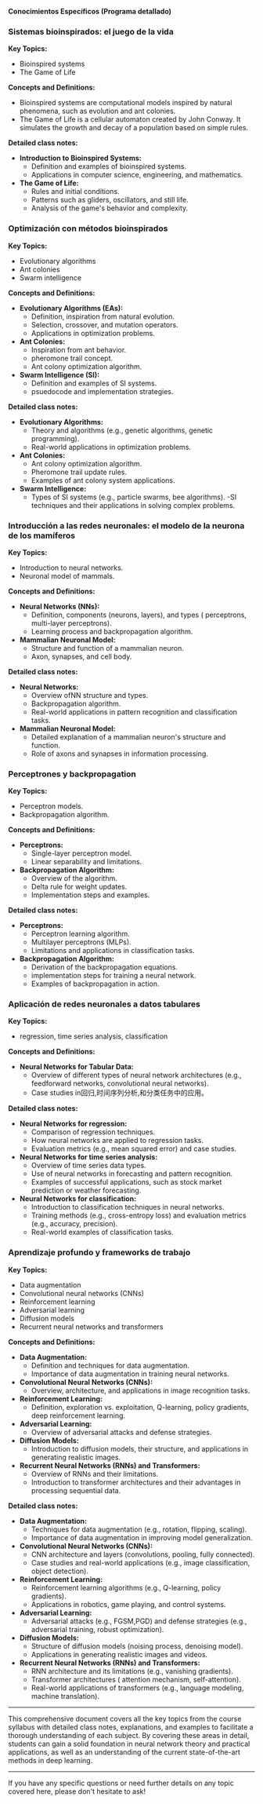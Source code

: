**Conocimientos Específicos (Programa detallado)**

### Sistemas bioinspirados: el juego de la vida
**Key Topics:**
- Bioinspired systems
- The Game of Life

**Concepts and Definitions:**
- Bioinspired systems are computational models inspired by natural phenomena, such as evolution and ant colonies.
- The Game of Life is a cellular automaton created by John Conway. It simulates the growth and decay of a population based on simple rules.

**Detailed class notes:**
- **Introduction to Bioinspired Systems:**
  - Definition and examples of bioinspired systems.
  - Applications in computer science, engineering, and mathematics.
- **The Game of Life:**
  - Rules and initial conditions.
  - Patterns such as gliders, oscillators, and still life.
  - Analysis of the game's behavior and complexity.

### Optimización con métodos bioinspirados
**Key Topics:**
- Evolutionary algorithms
- Ant colonies
- Swarm intelligence

**Concepts and Definitions:**
- **Evolutionary Algorithms (EAs):**
  - Definition, inspiration from natural evolution.
  - Selection, crossover, and mutation operators.
  - Applications in optimization problems.
- **Ant Colonies:**
  - Inspiration from ant behavior.
  - pheromone trail concept.
  - Ant colony optimization algorithm.
- **Swarm Intelligence (SI):**
  - Definition and examples of SI systems.
  - psuedocode and implementation strategies.

**Detailed class notes:**
- **Evolutionary Algorithms:**
  - Theory and algorithms (e.g., genetic algorithms, genetic programming).
  - Real-world applications in optimization problems.
- **Ant Colonies:**
  - Ant colony optimization algorithm.
  - Pheromone trail update rules.
  - Examples of ant colony system applications.
- **Swarm Intelligence:**
  - Types of SI systems (e.g., particle swarms, bee algorithms).
  -SI techniques and their applications in solving complex problems.

### Introducción a las redes neuronales: el modelo de la neurona de los mamíferos
**Key Topics:**
- Introduction to neural networks.
- Neuronal model of mammals.

**Concepts and Definitions:**
- **Neural Networks (NNs):**
  - Definition, components (neurons, layers), and types ( perceptrons, multi-layer perceptrons).
  - Learning process and backpropagation algorithm.
- **Mammalian Neuronal Model:**
  - Structure and function of a mammalian neuron.
  - Axon, synapses, and cell body.

**Detailed class notes:**
- **Neural Networks:**
  - Overview ofNN structure and types.
  - Backpropagation algorithm.
  - Real-world applications in pattern recognition and classification tasks.
- **Mammalian Neuronal Model:**
  - Detailed explanation of a mammalian neuron's structure and function.
  - Role of axons and synapses in information processing.

### Perceptrones y backpropagation
**Key Topics:**
- Perceptron models.
- Backpropagation algorithm.

**Concepts and Definitions:**
- **Perceptrons:**
  - Single-layer perceptron model.
  - Linear separability and limitations.
- **Backpropagation Algorithm:**
  - Overview of the algorithm.
  - Delta rule for weight updates.
  - Implementation steps and examples.

**Detailed class notes:**
- **Perceptrons:**
  - Perceptron learning algorithm.
  - Multilayer perceptrons (MLPs).
  - Limitations and applications in classification tasks.
- **Backpropagation Algorithm:**
  - Derivation of the backpropagation equations.
  - implementation steps for training a neural network.
  - Examples of backpropagation in action.

### Aplicación de redes neuronales a datos tabulares
**Key Topics:**
- regression, time series analysis, classification

**Concepts and Definitions:**
- **Neural Networks for Tabular Data:**
  - Overview of different types of neural network architectures (e.g., feedforward networks, convolutional neural networks).
  - Case studies in回归,时间序列分析,和分类任务中的应用。

**Detailed class notes:**
- **Neural Networks for regression:**
  - Comparison of regression techniques.
  - How neural networks are applied to regression tasks.
  - Evaluation metrics (e.g., mean squared error) and case studies.
- **Neural Networks for time series analysis:**
  - Overview of time series data types.
  - Use of neural networks in forecasting and pattern recognition.
  - Examples of successful applications, such as stock market prediction or weather forecasting.
- **Neural Networks for classification:**
  - Introduction to classification techniques in neural networks.
  - Training methods (e.g., cross-entropy loss) and evaluation metrics (e.g., accuracy, precision).
  - Real-world examples of classification tasks.

### Aprendizaje profundo y frameworks de trabajo
**Key Topics:**
- Data augmentation
- Convolutional neural networks (CNNs)
- Reinforcement learning
- Adversarial learning
- Diffusion models
- Recurrent neural networks and transformers

**Concepts and Definitions:**
- **Data Augmentation:**
  - Definition and techniques for data augmentation.
  - Importance of data augmentation in training neural networks.
- **Convolutional Neural Networks (CNNs):**
  - Overview, architecture, and applications in image recognition tasks.
- **Reinforcement Learning:**
  - Definition, exploration vs. exploitation, Q-learning, policy gradients, deep reinforcement learning.
- **Adversarial Learning:**
  - Overview of adversarial attacks and defense strategies.
- **Diffusion Models:**
  - Introduction to diffusion models, their structure, and applications in generating realistic images.
- **Recurrent Neural Networks (RNNs) and Transformers:**
  - Overview of RNNs and their limitations.
  - Introduction to transformer architectures and their advantages in processing sequential data.

**Detailed class notes:**
- **Data Augmentation:**
  - Techniques for data augmentation (e.g., rotation, flipping, scaling).
  - Importance of data augmentation in improving model generalization.
- **Convolutional Neural Networks (CNNs):**
  - CNN architecture and layers (convolutions, pooling, fully connected).
  - Case studies and real-world applications (e.g., image classification, object detection).
- **Reinforcement Learning:**
  - Reinforcement learning algorithms (e.g., Q-learning, policy gradients).
  - Applications in robotics, game playing, and control systems.
- **Adversarial Learning:**
  - Adversarial attacks (e.g., FGSM,PGD) and defense strategies (e.g., adversarial training, robust optimization).
- **Diffusion Models:**
  - Structure of diffusion models (noising process, denoising model).
  - Applications in generating realistic images and videos.
- **Recurrent Neural Networks (RNNs) and Transformers:**
  - RNN architecture and its limitations (e.g., vanishing gradients).
  - Transformer architectures ( attention mechanism, self-attention).
  - Real-world applications of transformers (e.g., language modeling, machine translation).

---

This comprehensive document covers all the key topics from the course syllabus with detailed class notes, explanations, and examples to facilitate a thorough understanding of each subject. By covering these areas in detail, students can gain a solid foundation in neural network theory and practical applications, as well as an understanding of the current state-of-the-art methods in deep learning.

---

If you have any specific questions or need further details on any topic covered here, please don't hesitate to ask!